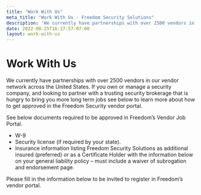 ```yaml
---
title: "Work With Us"
meta_title: "Work With Us - Freedom Security Solutions"
description: 'We currently have partnerships with over 2500 vendors in our vendor network across the United States, contact us to learn more about how to get approved in the Freedom Security vendor portal.'
date: 2022-08-25T16:37:57-07:00
layout: work-with-us
---
```


# Work With Us

We currently have partnerships with over 2500 vendors in our vendor network across the United States. If you own or manage a security company, and looking to partner with a trusting security brokerage that is hungry to bring you more long term jobs see below to learn more about how to get approved in the Freedom Security vendor portal.

See below documents required to be approved in Freedom’s Vendor Job Portal.

- W-9 
- Security license (if required by your state).
- Insurance information listing Freedom Security Solutions as additional insured (preferred) or as a Certificate Holder with the information below on your general liability policy – must include a waiver of subrogation and endorsement page.

Please fill in the information below to be invited to register in Freedom’s vendor portal.
